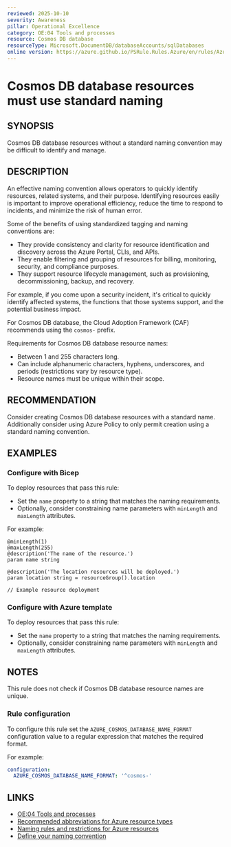 ```yaml
---
reviewed: 2025-10-10
severity: Awareness
pillar: Operational Excellence
category: OE:04 Tools and processes
resource: Cosmos DB database
resourceType: Microsoft.DocumentDB/databaseAccounts/sqlDatabases
online version: https://azure.github.io/PSRule.Rules.Azure/en/rules/Azure.Cosmos.DatabaseNaming/
---
```


# Cosmos DB database resources must use standard naming

## SYNOPSIS

Cosmos DB database resources without a standard naming convention may be difficult to identify and manage.

## DESCRIPTION

An effective naming convention allows operators to quickly identify resources, related systems, and their purpose.
Identifying resources easily is important to improve operational efficiency, reduce the time to respond to incidents,
and minimize the risk of human error.

Some of the benefits of using standardized tagging and naming conventions are:

- They provide consistency and clarity for resource identification and discovery across the Azure Portal, CLIs, and APIs.
- They enable filtering and grouping of resources for billing, monitoring, security, and compliance purposes.
- They support resource lifecycle management, such as provisioning, decommissioning, backup, and recovery.

For example, if you come upon a security incident, it's critical to quickly identify affected systems,
the functions that those systems support, and the potential business impact.

For Cosmos DB database, the Cloud Adoption Framework (CAF) recommends using the `cosmos-` prefix.

Requirements for Cosmos DB database resource names:

- Between 1 and 255 characters long.
- Can include alphanumeric characters, hyphens, underscores, and periods (restrictions vary by resource type).
- Resource names must be unique within their scope.

## RECOMMENDATION

Consider creating Cosmos DB database resources with a standard name.
Additionally consider using Azure Policy to only permit creation using a standard naming convention.

## EXAMPLES

### Configure with Bicep

To deploy resources that pass this rule:

- Set the `name` property to a string that matches the naming requirements.
- Optionally, consider constraining name parameters with `minLength` and `maxLength` attributes.

For example:

```bicep
@minLength(1)
@maxLength(255)
@description('The name of the resource.')
param name string

@description('The location resources will be deployed.')
param location string = resourceGroup().location

// Example resource deployment
```

### Configure with Azure template

To deploy resources that pass this rule:

- Set the `name` property to a string that matches the naming requirements.
- Optionally, consider constraining name parameters with `minLength` and `maxLength` attributes.

## NOTES

This rule does not check if Cosmos DB database resource names are unique.

<!-- caf:note name-format -->

### Rule configuration

<!-- module:config rule AZURE_COSMOS_DATABASE_NAME_FORMAT -->

To configure this rule set the `AZURE_COSMOS_DATABASE_NAME_FORMAT` configuration value to a regular expression
that matches the required format.

For example:

```yaml
configuration:
  AZURE_COSMOS_DATABASE_NAME_FORMAT: '^cosmos-'
```

## LINKS

- [OE:04 Tools and processes](https://learn.microsoft.com/azure/well-architected/operational-excellence/tools-processes)
- [Recommended abbreviations for Azure resource types](https://learn.microsoft.com/azure/cloud-adoption-framework/ready/azure-best-practices/resource-abbreviations)
- [Naming rules and restrictions for Azure resources](https://learn.microsoft.com/azure/azure-resource-manager/management/resource-name-rules)
- [Define your naming convention](https://learn.microsoft.com/azure/cloud-adoption-framework/ready/azure-best-practices/resource-naming)
